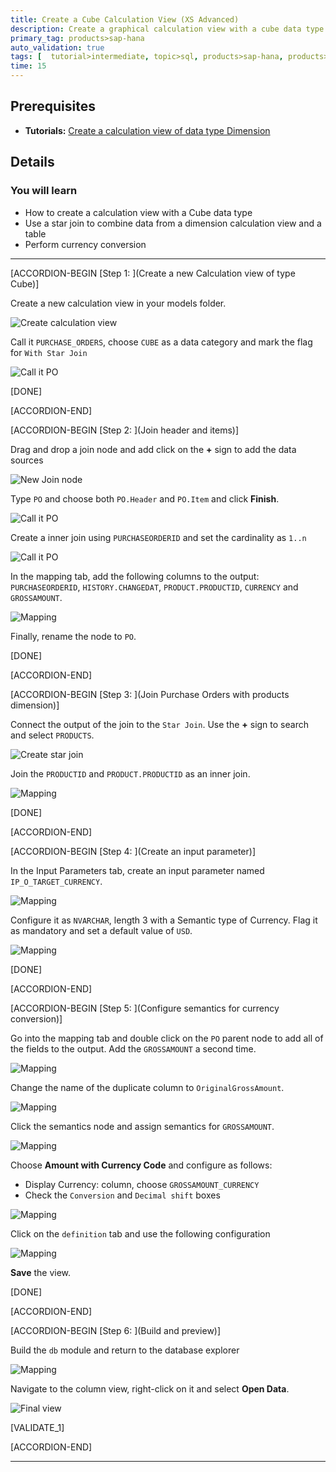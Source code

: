```yaml
---
title: Create a Cube Calculation View (XS Advanced)
description: Create a graphical calculation view with a cube data type.
primary_tag: products>sap-hana
auto_validation: true
tags: [  tutorial>intermediate, topic>sql, products>sap-hana, products>sap-hana\,-express-edition   ]
time: 15
---
```

## Prerequisites  
- **Tutorials:** [Create a calculation view of data type Dimension](https://www.sap.com/developer/tutorials/xsa-graphical-view.html)


## Details
### You will learn  
- How to create a calculation view with a Cube data type
- Use a star join to combine data from a dimension calculation view and a table
- Perform currency conversion

---

[ACCORDION-BEGIN [Step 1: ](Create a new Calculation view of type Cube)]

Create a new calculation view in your models folder.

![Create calculation view](1.png)

Call it `PURCHASE_ORDERS`, choose `CUBE` as a data category and mark the flag for `With Star Join`

![Call it PO](2.png)

[DONE]

[ACCORDION-END]

[ACCORDION-BEGIN [Step 2: ](Join header and items)]

Drag and drop a join node and add click on the **+** sign to add the data sources

![New Join node](join.gif)

Type `PO` and choose both `PO.Header` and `PO.Item` and click **Finish**.

![Call it PO](3.png)

Create a inner join using `PURCHASEORDERID` and set the cardinality as `1..n`

![Call it PO](4.png)

In the mapping tab, add the following columns to the output: `PURCHASEORDERID`, `HISTORY.CHANGEDAT`, `PRODUCT.PRODUCTID`, `CURRENCY` and `GROSSAMOUNT`.

![Mapping](5.png)

Finally, rename the node to `PO`.

[DONE]

[ACCORDION-END]

[ACCORDION-BEGIN [Step 3: ](Join Purchase Orders with products dimension)]

Connect the output of the join to the `Star Join`. Use the **+** sign to search and select `PRODUCTS`.

![Create star join](star2.gif)

Join the `PRODUCTID` and `PRODUCT.PRODUCTID` as an inner join.

![Mapping](6.png)

[DONE]

[ACCORDION-END]

[ACCORDION-BEGIN [Step 4: ](Create an input parameter)]

In the Input Parameters tab, create an input parameter named `IP_O_TARGET_CURRENCY`.

![Mapping](7.png)

Configure it as `NVARCHAR`, length 3 with a Semantic type of Currency.
Flag it as mandatory and set a default value of `USD`.

![Mapping](8.png)

[DONE]

[ACCORDION-END]


[ACCORDION-BEGIN [Step 5: ](Configure semantics for currency conversion)]

Go into the mapping tab and double click on the `PO` parent node to add all of the fields to the output. Add the `GROSSAMOUNT` a second time.

![Mapping](9.png)

Change the name of the duplicate column to `OriginalGrossAmount`.

![Mapping](10.png)

Click the semantics node and assign semantics for `GROSSAMOUNT`.

![Mapping](11.png)

Choose **Amount with Currency Code** and configure as follows:

- Display Currency: column, choose `GROSSAMOUNT_CURRENCY`
- Check the `Conversion` and `Decimal shift` boxes

![Mapping](12.png)

Click on the `definition` tab and use the following configuration

![Mapping](13.png)

**Save** the view.

[DONE]

[ACCORDION-END]


[ACCORDION-BEGIN [Step 6: ](Build and preview)]

Build the `db` module and return to the database explorer

![Mapping](15.png)

Navigate to the column view, right-click on it and select **Open Data**.

![Final view](16.png)

[VALIDATE_1]

[ACCORDION-END]


---
